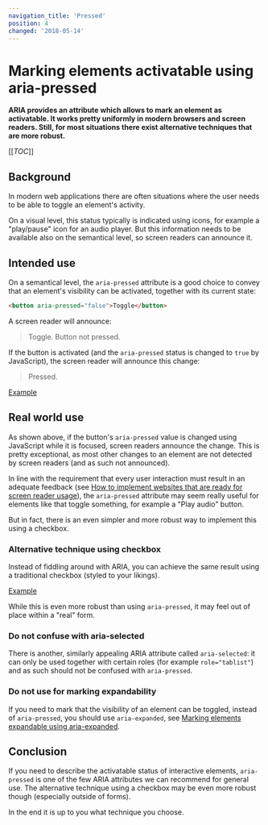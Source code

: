 ```yaml
---
navigation_title: 'Pressed'
position: 4
changed: '2018-05-14'
---
```


# Marking elements activatable using aria-pressed

**ARIA provides an attribute which allows to mark an element as activatable. It works pretty uniformly in modern browsers and screen readers. Still, for most situations there exist alternative techniques that are more robust.**

[[_TOC_]]

## Background

In modern web applications there are often situations where the user needs to be able to toggle an element's activity.

On a visual level, this status typically is indicated using icons, for example a "play/pause" icon for an audio player. But this information needs to be available also on the semantical level, so screen readers can announce it.

## Intended use

On a semantical level, the `aria-pressed` attribute is a good choice to convey that an element's visibility can be activated, together with its current state:

```html
<button aria-pressed="false">Toggle</button>
```

A screen reader will announce:

> Toggle. Button not pressed.

If the button is activated (and the `aria-pressed` status is changed to `true` by JavaScript), the screen reader will announce this change:

> Pressed.

[Example](_examples/marking-an-element-togglable-using-aria-pressed)

## Real world use

As shown above, if the button's `aria-pressed` value is changed using JavaScript while it is focused, screen readers announce the change. This is pretty exceptional, as most other changes to an element are not detected by screen readers (and as such not announced).

In line with the requirement that every user interaction must result in an adequate feedback (see [How to implement websites that are ready for screen reader usage](/knowledge/screen-readers/how-to-implement)), the `aria-pressed` attribute may seem really useful for elements like that toggle something, for example a "Play audio" button.

But in fact, there is an even simpler and more robust way to implement this using a checkbox.

### Alternative technique using checkbox

Instead of fiddling around with ARIA, you can achieve the same result using a traditional checkbox (styled to your likings).

[Example](_examples/marking-an-element-toggleable-using-a-checkbox)

While this is even more robust than using `aria-pressed`, it may feel out of place within a "real" form.

### Do not confuse with aria-selected

There is another, similarly appealing ARIA attribute called `aria-selected`: it can only be used together with certain roles (for example `role="tablist"`) and as such should not be confused with `aria-pressed`.

### Do not use for marking expandability

If you need to mark that the visibility of an element can be toggled, instead of `aria-pressed`, you should use `aria-expanded`, see [Marking elements expandable using aria-expanded](/examples/sensible-aria-usage/expanded).

## Conclusion

If you need to describe the activatable status of interactive elements, `aria-pressed` is one of the few ARIA attributes we can recommend for general use. The alternative technique using a checkbox may be even more robust though (especially outside of forms).

In the end it is up to you what technique you choose.

